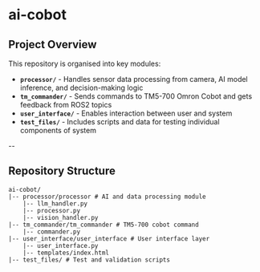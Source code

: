 # ai-cobot

## Project Overview
This repository is organised into key modules:
- **`processor/`** - Handles sensor data processing from camera, AI model inference, and decision-making logic
- **`tm_commander/`** - Sends commands to TM5-700 Omron Cobot and gets feedback from ROS2 topics
- **`user_interface/`** - Enables interaction between user and system
- **`test_files/`** - Includes scripts and data for testing individual components of system

--

## Repository Structure
<pre><code>ai-cobot/
|-- processor/processor # AI and data processing module
    |-- llm_handler.py
    |-- processor.py
    |-- vision_handler.py
|-- tm_commander/tm_commander # TM5-700 cobot command 
    |-- commander.py
|-- user_interface/user_interface # User interface layer
    |-- user_interface.py
    |-- templates/index.html
|-- test_files/ # Test and validation scripts</code></pre>

